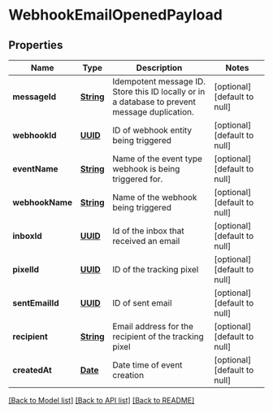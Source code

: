 # WebhookEmailOpenedPayload
## Properties

Name | Type | Description | Notes
------------ | ------------- | ------------- | -------------
**messageId** | [**String**](string) | Idempotent message ID. Store this ID locally or in a database to prevent message duplication. | [optional] [default to null]
**webhookId** | [**UUID**](UUID) | ID of webhook entity being triggered | [optional] [default to null]
**eventName** | [**String**](string) | Name of the event type webhook is being triggered for. | [optional] [default to null]
**webhookName** | [**String**](string) | Name of the webhook being triggered | [optional] [default to null]
**inboxId** | [**UUID**](UUID) | Id of the inbox that received an email | [optional] [default to null]
**pixelId** | [**UUID**](UUID) | ID of the tracking pixel | [optional] [default to null]
**sentEmailId** | [**UUID**](UUID) | ID of sent email | [optional] [default to null]
**recipient** | [**String**](string) | Email address for the recipient of the tracking pixel | [optional] [default to null]
**createdAt** | [**Date**](DateTime) | Date time of event creation | [optional] [default to null]

[[Back to Model list]](../README#documentation-for-models) [[Back to API list]](../README#documentation-for-api-endpoints) [[Back to README]](../README)

